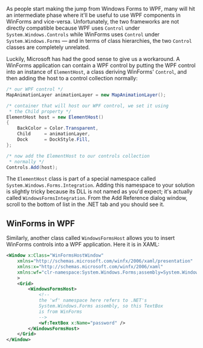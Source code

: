 As people start making the jump from Windows Forms to WPF, many will hit an intermediate phase where it'll be useful to use WPF components in WinForms and vice-versa. Unfortunately, the two frameworks are not directly compatible because WPF uses `Control` under `System.Windows.Controls` while WinForms uses `Control` under `System.Windows.Forms` &mdash; and in terms of class hierarchies, the two `Control` classes are completely unrelated.

Luckily, Microsoft has had the good sense to give us a workaround. A WinForms application can contain a WPF control by putting the WPF control into an instance of `ElementHost`, a class deriving WinForms' `Control`, and then adding the host to a control collection normally:

``` csharp
/* our WPF control */
MapAnimationLayer animationLayer = new MapAnimationLayer();

/* container that will host our WPF control, we set it using 
 * the Child property */
ElementHost host = new ElementHost()
{
    BackColor = Color.Transparent, 
    Child     = animationLayer, 
    Dock      = DockStyle.Fill, 
};

/* now add the ElementHost to our controls collection 
 * normally */
Controls.Add(host);
```

The `ElementHost` class is part of a special namespace called `System.Windows.Forms.Integration`. Adding this namespace to your solution is slightly tricky because its DLL is not named as you'd expect; it's actually called `WindowsFormsIntegration`. From the Add Reference dialog window, scroll to the bottom of list in the .NET tab and you should see it.

WinForms in WPF
---------------

Similarly, another class called `WindowsFormsHost` allows you to insert WinForms controls into a WPF application. Here it is in XAML:

``` xml
<Window x:Class="WinFormsHostWindow"
    xmlns="http://schemas.microsoft.com/winfx/2006/xaml/presentation"
    xmlns:x="http://schemas.microsoft.com/winfx/2006/xaml"
    xmlns:wf="clr-namespace:System.Windows.Forms;assembly=System.Windows.Forms"
    >
    <Grid>
        <WindowsFormsHost>
            <!--
            the 'wf' namespace here refers to .NET's 
            System.Windows.Forms assembly, so this TextBox 
            is from WinForms
            -->
            <wf:TextBox x:Name="password" />
        </WindowsFormsHost>
    </Grid>
</Window>
```

